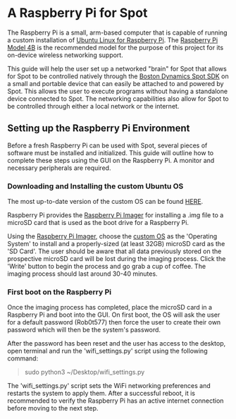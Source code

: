 <!-- Stephen Bowen 2021 -->
# A Raspberry Pi for Spot

The Raspberry Pi is a small, arm-based computer that is capable of running a custom installation of [Ubuntu Linux for Raspberry Pi](https://ubuntu.com/download/raspberry-pi). The [Raspberry Pi Model 4B](https://www.raspberrypi.org/products/raspberry-pi-4-model-b/) is the recommended model for the purpose of this project for its on-device wireless networking support.

This guide will help the user set up a networked "brain" for Spot that allows for Spot to be controlled natively through the [Boston Dynamics Spot SDK](https://github.com/boston-dynamics/spot-sdk) on a small and portable device that can easily be attached to and powered by Spot. This allows the user to execute programs without having a standalone device connected to Spot. The networking capabilities also allow for Spot to be controlled through either a local network or the internet.

## Setting up the Raspberry Pi Environment
Before a fresh Raspberry Pi can be used with Spot, several pieces of software must be installed and initialized. This guide will outline how to complete these steps using the GUI on the Raspberry Pi. A monitor and necessary peripherals are required.

### Downloading and Installing the custom Ubuntu OS
The most up-to-date version of the custom OS can be found [HERE](CHRIS).

Raspberry Pi provides the [Raspberry Pi Imager](https://www.raspberrypi.org/software/) for installing a .img file to a microSD card that is used as the boot drive for a Raspberry Pi.

Using the [Raspberry Pi Imager](https://www.raspberrypi.org/software/), choose the [custom OS](https://www.raspberrypi.org/software/) as the 'Operating System' to install and a properly-sized (at least 32GB) microSD card as the 'SD Card'. The user should be aware that all data previously stored on the prospective microSD card will be lost during the imaging process. Click the 'Write' button to begin the process and go grab a cup of coffee. The imaging process should last around 30-40 minutes.

### First boot on the Raspberry Pi
Once the imaging process has completed, place the microSD card in a Raspberry Pi and boot into the GUI. On first boot, the OS will ask the user for a default password (Rob0t577) then force the user to create their own password which will then be the system's password.

After the password has been reset and the user has access to the desktop, open terminal and run the 'wifi_settings.py' script using the following command:
>sudo python3 ~/Desktop/wifi_settings.py

The 'wifi_settings.py' script sets the WiFi networking preferences and restarts the system to apply them. After a successful reboot, it is recommended to verify the Raspberry Pi has an active internet connection before moving to the next step.
